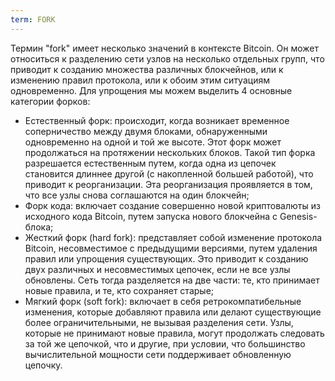 ```yaml
---
term: FORK
---
```


Термин "fork" имеет несколько значений в контексте Bitcoin. Он может относиться к разделению сети узлов на несколько отдельных групп, что приводит к созданию множества различных блокчейнов, или к изменению правил протокола, или к обоим этим ситуациям одновременно. Для упрощения мы можем выделить 4 основные категории форков:
* Естественный форк: происходит, когда возникает временное соперничество между двумя блоками, обнаруженными одновременно на одной и той же высоте. Этот форк может продолжаться на протяжении нескольких блоков. Такой тип форка разрешается естественным путем, когда одна из цепочек становится длиннее другой (с накопленной большей работой), что приводит к реорганизации. Эта реорганизация проявляется в том, что все узлы снова соглашаются на один блокчейн;
* Форк кода: включает создание совершенно новой криптовалюты из исходного кода Bitcoin, путем запуска нового блокчейна с Genesis-блока;
* Жесткий форк (hard fork): представляет собой изменение протокола Bitcoin, несовместимое с предыдущими версиями, путем удаления правил или упрощения существующих. Это приводит к созданию двух различных и несовместимых цепочек, если не все узлы обновлены. Сеть тогда разделяется на две части: те, кто принимает новые правила, и те, кто сохраняет старые;
* Мягкий форк (soft fork): включает в себя ретрокомпатибельные изменения, которые добавляют правила или делают существующие более ограничительными, не вызывая разделения сети. Узлы, которые не принимают новые правила, могут продолжать следовать за той же цепочкой, что и другие, при условии, что большинство вычислительной мощности сети поддерживает обновленную цепочку.